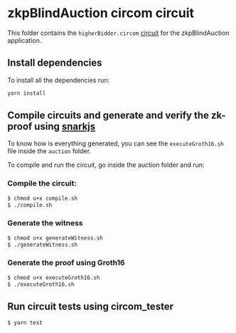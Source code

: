 # zkpBlindAuction circom circuit

This folder contains the `higherBidder.circom` [circuit](https://github.com/iden3/circom) for the zkpBlindAuction application.

## Install dependencies

To install all the dependencies run:

```bash
yarn install
```

## Compile circuits and generate and verify the zk-proof using [snarkjs](https://github.com/iden3/snarkjs)

To know how is everything generated, you can see the `executeGroth16.sh` file inside the `auction` folder.

To compile and run the circuit, go inside the auction folder and run:

### Compile the circuit:

```bash
$ chmod u+x compile.sh
$ ./compile.sh
```

### Generate the witness
```bash
$ chmod u+x generateWitness.sh
$ ./generateWitness.sh
```

### Generate the proof using Groth16
```bash
$ chmod u+x executeGroth16.sh
$ ./executeGroth16.sh
```

## Run circuit tests using circom_tester
```bash
$ yarn test
```